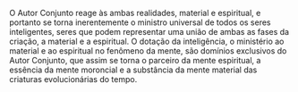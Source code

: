 ﻿O Autor Conjunto reage às ambas realidades, material e espiritual, e portanto se torna inerentemente o ministro universal de todos os seres inteligentes, seres que podem representar uma união de ambas as fases da criação, a material e a espiritual. O dotação da inteligência, o ministério ao material e ao espiritual no fenômeno da mente, são domínios exclusivos do Autor Conjunto, que assim se torna o parceiro da mente espiritual, a essência da mente moroncial e a substância da mente material das criaturas evolucionárias do tempo.